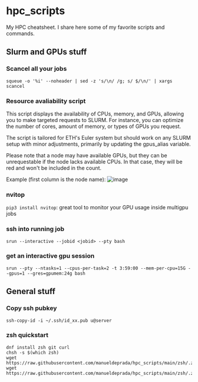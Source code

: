 # hpc_scripts
My HPC cheatsheet. I share here some of my favorite scripts and commands.

## Slurm and GPUs stuff
### Scancel all your jobs
`squeue -o '%i' --noheader | sed -z 's/\n/ /g; s/ $/\n/' | xargs scancel`

### Resource avaliability script
This script displays the availability of CPUs, memory, and GPUs, allowing you to make targeted requests to SLURM. For instance, you can optimize the number of cores, amount of memory, or types of GPUs you request.


The script is tailored for ETH's Euler system but should work on any SLURM setup with minor adjustments, primarily by updating the gpus_alias variable.

Please note that a node may have available GPUs, but they can be unrequestable if the node lacks available CPUs. In that case, they will be red and won't be included in the count.

Example (first column is the node name):
![image](https://github.com/manueldeprada/hpc_scripts/assets/6536835/b808c146-9a77-4b76-a7ea-ad8d16e02282)

### nvitop
`pip3 install nvitop`: great tool to monitor your GPU usage inside multigpu jobs

### ssh into running job
`srun --interactive --jobid <jobid> --pty bash`

### get an interactive gpu session
`srun --pty --ntasks=1 --cpus-per-task=2 -t 3:59:00 --mem-per-cpu=15G --gpus=1 --gres=gpumem:24g bash`

## General stuff

### Copy ssh pubkey
`ssh-copy-id -i ~/.ssh/id_xx.pub u@server`

### zsh quickstart
```
dnf install zsh git curl
chsh -s $(which zsh)
wget https://raw.githubusercontent.com/manueldeprada/hpc_scripts/main/zsh/.zshrc
wget https://raw.githubusercontent.com/manueldeprada/hpc_scripts/main/zsh/.zsh_plugins.txt
```
